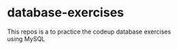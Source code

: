 # database-exercises
<p>This repos is a to practice the codeup database exercises<br>
using MySQL</p>
